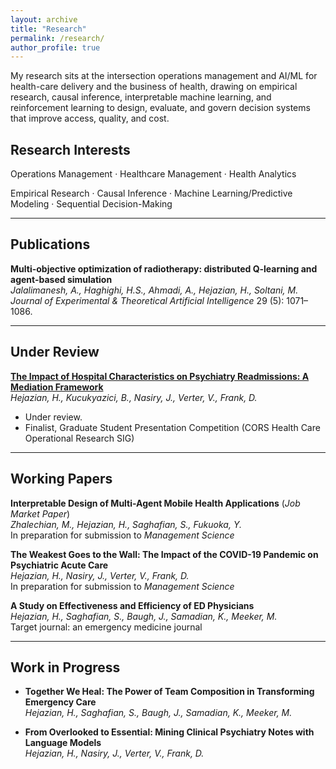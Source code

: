 ```yaml
---
layout: archive
title: "Research"
permalink: /research/
author_profile: true
---
```


<!-- Google tag (gtag.js) -->
<script async src="https://www.googletagmanager.com/gtag/js?id=G-TRP046J4R0"></script>
<script>
  window.dataLayer = window.dataLayer || [];
  function gtag(){dataLayer.push(arguments);}
  gtag('js', new Date());

  gtag('config', 'G-TRP046J4R0');
</script>

My research sits at the intersection operations management and AI/ML for health-care delivery and the business of health, drawing on empirical research, causal inference, interpretable machine learning, and reinforcement learning to design, evaluate,
and govern decision systems that improve access, quality, and cost.

## Research Interests
Operations Management · Healthcare Management · Health Analytics

Empirical Research · Causal Inference · Machine Learning/Predictive Modeling · Sequential Decision-Making

---

## Publications
**Multi-objective optimization of radiotherapy: distributed Q-learning and agent-based simulation**  
*Jalalimanesh, A., Haghighi, H.S., Ahmadi, A., Hejazian, H., Soltani, M.*  
*Journal of Experimental & Theoretical Artificial Intelligence* 29 (5): 1071–1086.  
<!-- <small>Journal H-index = 55</small> -->

---

## Under Review
**[The Impact of Hospital Characteristics on Psychiatry Readmissions: A Mediation Framework](https://papers.ssrn.com/abstract=4438262)**  
*Hejazian, H., Kucukyazici, B., Nasiry, J., Verter, V., Frank, D.*
 - Under review.
 - Finalist, Graduate Student Presentation Competition (CORS Health Care Operational Research SIG)

---

## Working Papers
**Interpretable Design of Multi-Agent Mobile Health Applications** (*Job Market Paper*)  
*Zhalechian, M., Hejazian, H., Saghafian, S., Fukuoka, Y.*  
In preparation for submission to *Management Science*

**The Weakest Goes to the Wall: The Impact of the COVID-19 Pandemic on Psychiatric Acute Care**  
*Hejazian, H., Nasiry, J., Verter, V., Frank, D.*  
In preparation for submission to *Management Science*

**A Study on Effectiveness and Efficiency of ED Physicians**  
*Hejazian, H., Saghafian, S., Baugh, J., Samadian, K., Meeker, M.*  
Target journal: an emergency medicine journal

---

## Work in Progress
- **Together We Heal: The Power of Team Composition in Transforming Emergency Care**  
  *Hejazian, H., Saghafian, S., Baugh, J., Samadian, K., Meeker, M.*

- **From Overlooked to Essential: Mining Clinical Psychiatry Notes with Language Models**  
  *Hejazian, H., Nasiry, J., Verter, V., Frank, D.*

<!---

## Invited Talks & Conference Presentations
**Seminar Talks**
- *An Analytical Framework for Mental Healthcare Operations Management*, Jewish General Hospital (Mar 2024)  
- *The Impact of Hospital and Patient Characteristics on Psychiatry Readmissions*, McGill University (May 2023)

**Invited Conference Presentations**
- *Interpretable Design of Multi-Agent Mobile Health Applications*, INFORMS Annual Meeting (Oct 2025)  
- *Effectiveness and Efficiency of ED Staff*, INFORMS Annual Meeting (Oct 2024)  
- *Psychiatry Readmissions* presented at INFORMS (2021–2023), CORS 2023, MSOM 2023, and POMS 2022
-->
